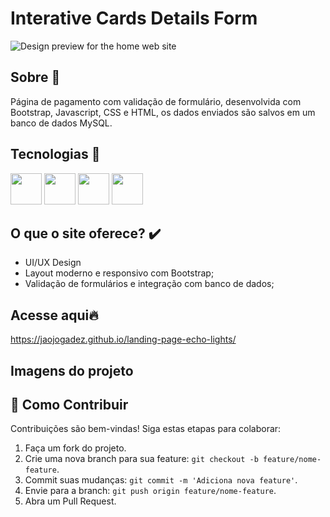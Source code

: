 # Interative Cards Details Form

![Design preview for the home web site](./design/echo-lights-home.png)

## Sobre 👋
Página de pagamento com validação de formulário, desenvolvida com Bootstrap, Javascript, CSS e HTML, os dados enviados são salvos em um banco de dados MySQL.

## Tecnologias 🚀
<span>
<img src="https://cdn.jsdelivr.net/gh/devicons/devicon@latest/icons/html5/html5-original.svg" width="50" height="50" />
<img src="https://cdn.jsdelivr.net/gh/devicons/devicon@latest/icons/css3/css3-original.svg" width="50" height="50" />
<img src="https://cdn.jsdelivr.net/gh/devicons/devicon@latest/icons/javascript/javascript-original.svg" width="50" height="50" />
<img loading="lazy" src="https://cdn.jsdelivr.net/gh/devicons/devicon@latest/icons/bootstrap/bootstrap-original.svg" width="50" height="50" />
</span>

## O que o site oferece? ✔️
<ul>
  <li>UI/UX Design</li>
  <li>Layout moderno e responsivo com Bootstrap;</li>
  <li>Validação de formulários e integração com banco de dados;</li>
</ul>

## Acesse aqui🔥
https://jaojogadez.github.io/landing-page-echo-lights/

## Imagens do projeto


## 💪 Como Contribuir
Contribuições são bem-vindas! Siga estas etapas para colaborar:
1. Faça um fork do projeto.
2. Crie uma nova branch para sua feature: `git checkout -b feature/nome-feature`.
3. Commit suas mudanças: `git commit -m 'Adiciona nova feature'`.
4. Envie para a branch: `git push origin feature/nome-feature`.
5. Abra um Pull Request.